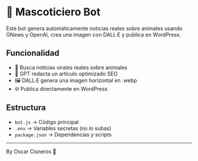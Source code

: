 # 🐾 Mascoticiero Bot

Este bot genera automáticamente noticias reales sobre animales usando GNews y OpenAI, crea una imagen con DALL·E y publica en WordPress.

## Funcionalidad
- 📰 Busca noticias virales reales sobre animales
- 🤖 GPT redacta un artículo optimizado SEO
- 🖼️ DALL·E genera una imagen horizontal en .webp
- 🌐 Publica directamente en WordPress

## Estructura
- `bot.js` → Código principal
- `.env` → Variables secretas (no lo subas)
- `package.json` → Dependencias y scripts

---

By Oscar Cisneros 🐾
